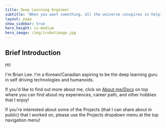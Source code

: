 ```yaml
---
title: Deep Learning Engineer
subtitle: "When you want something, all the universe conspires in helping you to achieve it" - The Alchemist
layout: page
show_sidebar: true
hero_height: is-medium
hero_image: /img/irobotimage.jpg
---
```


## Brief Introduction

Hi!

I'm Brian Lee. I'm a Korean/Canadian aspiring to be the deep learning guru in self driving technologies and humanoids. 

If you'd like to find out more about me, click on [About me/Docs](/docs/) on top where you can find about my experiences, career path, and other hobbies that I enjoy!

If you're interested about some of the Projects (that I can share about in public) that I worked on, please use the Projects dropdown menu at the top navigation menu!


